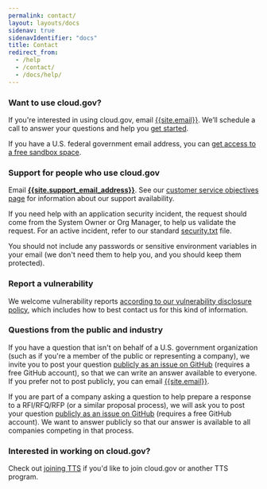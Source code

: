 ```yaml
---
permalink: contact/
layout: layouts/docs
sidenav: true
sidenavIdentifier: "docs"
title: Contact
redirect_from:
  - /help
  - /contact/
  - /docs/help/
---
```


### Want to use cloud.gov?

If you're interested in using cloud.gov, email [{{site.email}}]({{site.inquiries_email}}). We’ll schedule a call to answer your questions and help you [get started](/sign-up/).

If you have a U.S. federal government email address, you can [get access to a free sandbox space](/pricing/free-limited-sandbox).

### Support for people who use cloud.gov

Email [**{{site.support_email_address}}**]({{site.support_email}}). See our [customer service objectives page](/overview/customer-service-objectives) for information about our support availability.

If you need help with an application security incident, the request should come from the System Owner or Org Manager, to help us validate the request. For an active incident, refer to our standard [security.txt](/.well-known/security.txt) file.

You should not include any passwords or sensitive environment variables in your email (we don't need them to help you, and you should keep them protected).

### Report a vulnerability

We welcome vulnerability reports [according to our vulnerability disclosure policy](https://www.gsa.gov/vulnerability-disclosure-policy), which includes how to best contact us for this kind of information.

### Questions from the public and industry

If you have a question that isn't on behalf of a U.S. government organization (such as if you're a member of the public or representing a company), we invite you to post your question [publicly as an issue on GitHub](https://github.com/cloud-gov/site/issues/new) (requires a free GitHub account), so that we can write an answer available to everyone. If you prefer not to post publicly, you can email [{{site.email}}](mailto:{{site.email}}).

If you are part of a company asking a question to help prepare a response to a RFI/RFQ/RFP (or a similar proposal process), we will ask you to post your question [publicly as an issue on GitHub]({{site.github_url}}/issues/new) (requires a free GitHub account). We want to answer publicly so that our answer is available to all companies competing in that process.

### Interested in working on cloud.gov?

Check out [joining TTS](https://join.tts.gsa.gov/) if you'd like to join cloud.gov or another TTS program.
